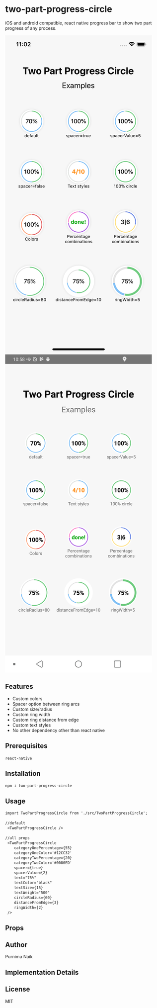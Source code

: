 # two-part-progress-circle
iOS and android compatible, react native progress bar to show two part progress of any process.

![iOS example](https://github.com/PurnimaNaik/two-part-progress-circle/blob/master/src/Images/iOS_Screenshot.png)
![android example](https://github.com/PurnimaNaik/two-part-progress-circle/blob/master/src/Images/Android_Screenshot.png)

## Features
- Custom colors
- Spacer option between ring arcs
- Custom size/radius
- Custom ring width
- Custom ring distance from edge
- Custom text styles
- No other dependency other than react native

## Prerequisites
`react-native`

## Installation
`npm i two-part-progress-circle`

## Usage
```
import TwoPartProgressCircle from './src/TwoPartProgressCircle';

//default
 <TwoPartProgressCircle /> 

//all props
 <TwoPartProgressCircle
    categoryOnePercentage={55}
    categoryOneColor='#12CC32'
    categoryTwoPercentage={20}
    categoryTwoColor='#0080ED'
    spacer={true}
    spacerValue={2}
    text="75%"
    textColor="black"
    textSize={15}
    textWeight="500"
    circleRadius={60}
    distanceFromEdge={3}
    ringWidth={2}
 /> 
```

## Props

## Author
Purnima Naik

## Implementation Details


## License
MIT
